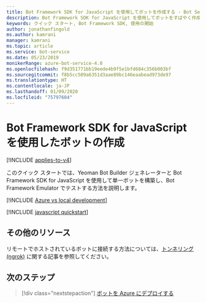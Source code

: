 ```yaml
---
title: Bot Framework SDK for JavaScript を使用してボットを作成する - Bot Service
description: Bot Framework SDK for JavaScript を使用してボットをすばやく作成します。
keywords: クイック スタート, Bot Framework SDK, 使用の開始
author: jonathanfingold
ms.author: kamrani
manager: kamrani
ms.topic: article
ms.service: bot-service
ms.date: 05/23/2019
monikerRange: azure-bot-service-4.0
ms.openlocfilehash: f9d351771bb19eede4b9f5e1bfd684c356b003bf
ms.sourcegitcommit: f8b5cc509a6351d3aae89bc146eaabead973de97
ms.translationtype: HT
ms.contentlocale: ja-JP
ms.lasthandoff: 01/09/2020
ms.locfileid: "75797604"
---
```

# <a name="create-a-bot-with-the-bot-framework-sdk-for-javascript"></a>Bot Framework SDK for JavaScript を使用したボットの作成

[!INCLUDE [applies-to-v4](../includes/applies-to.md)]

このクイック スタートでは、Yeoman Bot Builder ジェネレーターと Bot Framework SDK for JavaScript を使用して単一ボットを構築し、Bot Framework Emulator でテストする方法を説明します。

[!INCLUDE [Azure vs local development](~/includes/snippet-quickstart-paths.md)]

[!INCLUDE [javascript quickstart](~/includes/quickstart-javascript.md)]

## <a name="additional-resources"></a>その他のリソース

リモートでホストされているボットに接続する方法については、[トンネリング (ngrok)](https://github.com/Microsoft/BotFramework-Emulator/wiki/Tunneling-(ngrok)) に関する記事を参照してください。

## <a name="next-steps"></a>次のステップ

> [!div class="nextstepaction"]
> [ボットを Azure にデプロイする](../bot-builder-deploy-az-cli.md)
